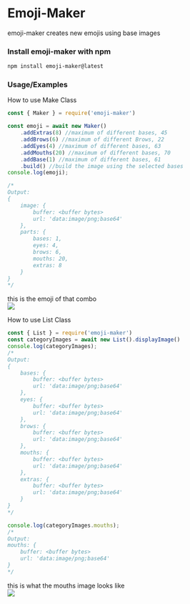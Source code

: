 # Emoji-Maker

emoji-maker creates new emojis using base images

### Install emoji-maker with npm
```bash
npm install emoji-maker@latest
```

### Usage/Examples
How to use Make Class
```javascript
const { Maker } = require('emoji-maker')

const emoji = await new Maker()
    .addExtras(8) //maximum of different bases, 45
    .addBrows(6) //maximum of different Brows, 22
    .addEyes(4) //maximum of different bases, 63
    .addMouths(20) //maximum of different bases, 70
    .addBase(1) //maximum of different bases, 61
    .build() //build the image using the selected bases
console.log(emoji);

/*
Output:
{
    image: {
        buffer: <buffer bytes>
        url: 'data:image/png;base64'
    },
    parts: { 
        bases: 1, 
        eyes: 4, 
        brows: 6, 
        mouths: 20, 
        extras: 8 
    }
}
*/
```
this is the emoji of that combo
<br>
<img src="https://imgur.com/5cxaco1.png">

How to use List Class
```js
const { List } = require('emoji-maker')
const categoryImages = await new List().displayImage()
console.log(categoryImages); 
/*
Output:
{
    bases: {
        buffer: <buffer bytes>
        url: 'data:image/png;base64'
    },
    eyes: {
        buffer: <buffer bytes>
        url: 'data:image/png;base64'
    },
    brows: {
        buffer: <buffer bytes>
        url: 'data:image/png;base64'
    },
    mouths: {
        buffer: <buffer bytes>
        url: 'data:image/png;base64'
    },
    extras: {
        buffer: <buffer bytes>
        url: 'data:image/png;base64'
    }
}
*/

console.log(categoryImages.mouths);
/*
Output:
mouths: {
    buffer: <buffer bytes>
    url: 'data:image/png;base64'
}
*/
```
this is what the mouths image looks like
<br>
<img src="https://imgur.com/oTvBJWe.png">